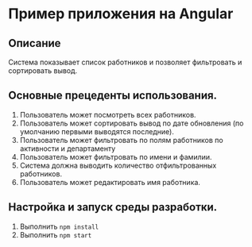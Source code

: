 # Пример приложения на Angular

## Описание
Система показывает список работников и позволяет фильтровать и сортировать вывод.

## Основные прецеденты использования.

1. Пользователь может посмотреть всех работников.
2. Пользователь может сортировать вывод по дате обновления (по умолчанию первыми выводятся последние).
3. Пользователь может фильтровать по полям работников по активности и департаменту
4. Пользователь может фильтровать по имени и фамилии. 
5. Система должна выводить количество отфильтрованных работников.
6. Пользователь может редактировать имя работника.

## Настройка и запуск среды разработки.

1. Выполнить `npm install`
2. Выполнить `npm start`
